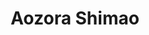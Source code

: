 ---
# Display name
title: Aozora Shimao

# Username (this should match the folder name)
authors:
  - aozora-shimao

# Is this the primary user of the site?
superuser: false

# Role/position
role: Doctoral Student(D2)

# D: 10, 9, 8, 7
# M: 6, 5, 4
# B: 3, 2, 1
weight: 7

# Organizations/Affiliations
organizations:
  - name: Shizuoka University
    url: ''

# Short bio
bio: ''

interests: []

# education:
#   courses: []

# Social/Academic Networking
social: []

# Email for Gravatar
email: ''

# Highlight?
highlight_name: false

# User groups
user_groups:
  - Doctoral Students
  - Members
  - Students
--- 